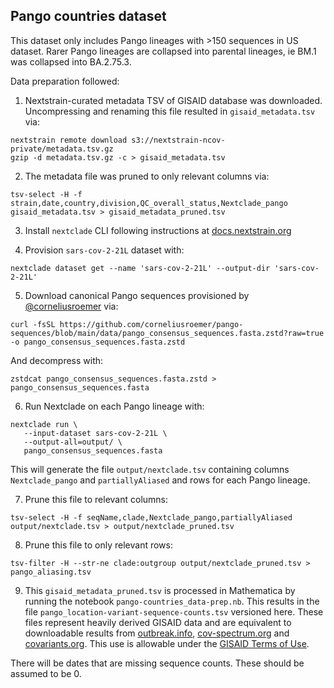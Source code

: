 ## Pango countries dataset

This dataset only includes Pango lineages with >150 sequences in US dataset. Rarer Pango lineages are collapsed into parental lineages, ie BM.1 was collapsed into BA.2.75.3.

Data preparation followed:

1. Nextstrain-curated metadata TSV of GISAID database was downloaded. Uncompressing and renaming this file resulted in `gisaid_metadata.tsv` via:
```
nextstrain remote download s3://nextstrain-ncov-private/metadata.tsv.gz
gzip -d metadata.tsv.gz -c > gisaid_metadata.tsv
```

2. The metadata file was pruned to only relevant columns via:
```
tsv-select -H -f strain,date,country,division,QC_overall_status,Nextclade_pango gisaid_metadata.tsv > gisaid_metadata_pruned.tsv
```

3. Install `nextclade` CLI following instructions at [docs.nextstrain.org](https://docs.nextstrain.org/projects/nextclade/en/stable/user/nextclade-cli.html)

4. Provision `sars-cov-2-21L` dataset with:
```
nextclade dataset get --name 'sars-cov-2-21L' --output-dir 'sars-cov-2-21L'
```

5. Download canonical Pango sequences provisioned by [@corneliusroemer](https://github.com/corneliusroemer) via:
```
curl -fsSL https://github.com/corneliusroemer/pango-sequences/blob/main/data/pango_consensus_sequences.fasta.zstd?raw=true -o pango_consensus_sequences.fasta.zstd
```
And decompress with:
```
zstdcat pango_consensus_sequences.fasta.zstd > pango_consensus_sequences.fasta
```

6. Run Nextclade on each Pango lineage with:
```
nextclade run \
   --input-dataset sars-cov-2-21L \
   --output-all=output/ \
   pango_consensus_sequences.fasta
```

This will generate the file `output/nextclade.tsv` containing columns `Nextclade_pango` and `partiallyAliased` and rows for each Pango lineage.

7. Prune this file to relevant columns:
```
tsv-select -H -f seqName,clade,Nextclade_pango,partiallyAliased output/nextclade.tsv > output/nextclade_pruned.tsv
```

8. Prune this file to only relevant rows:
```
tsv-filter -H --str-ne clade:outgroup output/nextclade_pruned.tsv > pango_aliasing.tsv
```

9. This `gisaid_metadata_pruned.tsv` is processed in Mathematica by running the notebook `pango-countries_data-prep.nb`. This results in the file `pango_location-variant-sequence-counts.tsv` versioned here. These files represent heavily derived GISAID data and are equivalent to downloadable results from [outbreak.info](https://outbreak.info), [cov-spectrum.org](https://cov-spectrum.org) and [covariants.org](https://covariants.org). This use is allowable under the [GISAID Terms of Use](https://www.gisaid.org/registration/terms-of-use/).

There will be dates that are missing sequence counts. These should be assumed to be 0.
